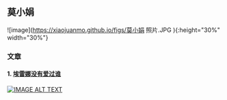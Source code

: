 
## 莫小娟

![image](https://xiaojuanmo.github.io/figs/莫小娟  照片.JPG ){:height="30%" width="30%"}
    

### 文章

#### 1. [埃雷娜没有爱过谁](https://www.jianshu.com/p/eb4d9c33d7ba)

[![IMAGE ALT TEXT](http://img.youtube.com/vi/YOUTUBE_VIDEO_ID_HERE/0.jpg)](https://youtu.be/5Vyj1Hqxz8k)
